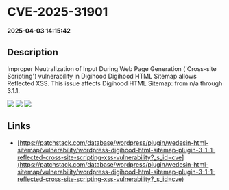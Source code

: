 # CVE-2025-31901

**2025-04-03 14:15:42**

## Description
Improper Neutralization of Input During Web Page Generation ('Cross-site Scripting') vulnerability in Digihood Digihood HTML Sitemap allows Reflected XSS. This issue affects Digihood HTML Sitemap: from n/a through 3.1.1.

![](https://img.shields.io/static/v1?label=Score&message=7.1&color=red)
![](https://img.shields.io/static/v1?label=Severity&message=HIGH&color=red)
![](https://img.shields.io/static/v1?label=CWE&message=XSS&color=green)

## Links
- [https://patchstack.com/database/wordpress/plugin/wedesin-html-sitemap/vulnerability/wordpress-digihood-html-sitemap-plugin-3-1-1-reflected-cross-site-scripting-xss-vulnerability?_s_id=cve](https://patchstack.com/database/wordpress/plugin/wedesin-html-sitemap/vulnerability/wordpress-digihood-html-sitemap-plugin-3-1-1-reflected-cross-site-scripting-xss-vulnerability?_s_id=cve)

